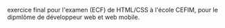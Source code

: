 exercice final pour l'examen (ECF) de HTML/CSS à l'école CEFIM, pour le dipmlôme de développeur web et web mobile.
